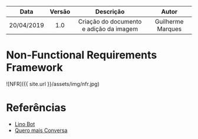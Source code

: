 
|Data|Versão|Descrição|Autor|
|:--:|:--:|:--:|:--:|
|20/04/2019| 1.0|Criação do documento e adição da imagem|Guilherme Marques|


# Non-Functional Requirements Framework

![NFR]({{ site.url }}/assets/img/nfr.jpg)


# Referências

- [Lino Bot](https://botlino.github.io/docs/doc-nfr)
- [Quero mais Conversa](https://github.com/QueroMais/QueroMaisConversa/wiki/NFR-Framework)
